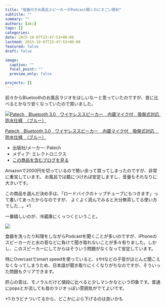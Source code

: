 ```yaml
---
title: "吸盤付きお風呂スピーカーがPodcast聞くのにすごい便利"
subtitle: ""
summary: ""
authors: [aki]
tags: []
categories: 
date: 2015-10-07T23:47:53+00:00
lastmod: 2015-10-07T23:47:53+00:00
featured: false
draft: false

image:
  caption: ""
  focal_point: ""
  preview_only: false

projects: []
---
```

前々からBluetoothのお風呂ラジオをほしいなーと思っていたのですが、昔に比べるとかなり安くなっていたので買いました。

[![Patech　Bluetooth 3.0　ワイヤレススピーカー　内蔵マイク付　吸盤式対応　防水仕様　（ブルー）](https://ecx.images-amazon.com/images/I/51LFxG6wCzL._SL160_.jpg "Patech　Bluetooth 3.0　ワイヤレススピーカー　内蔵マイク付　吸盤式対応　防水仕様　（ブルー）")](http://www.amazon.co.jp/exec/obidos/ASIN/B00NFGTRNC/chezou-22/)

[Patech　Bluetooth 3.0　ワイヤレススピーカー　内蔵マイク付　吸盤式対応　防水仕様　（ブルー）](http://www.amazon.co.jp/exec/obidos/ASIN/B00NFGTRNC/chezou-22/)

- 出版社/メーカー: Patech
- メディア: エレクトロニクス
- [この商品を含むブログを見る](http://d.hatena.ne.jp/asin/B00NFGTRNC/chezou-22)

Amazonで2000円を切っているので勢い余って買ってしまったのですが、非常に重宝しています。 お風呂では鏡につければ安定しますし、音量もそれなりに大きいです。

この商品を選んだ決め手は、「ロードバイクのトップチューブにもつきます」って書いてあったからなのですが、 よくよく読んでみると大分無茶してる使い方でした...。\*1

一番嬉しいのが、冷蔵庫にくっつくということ。

![](/img/2015/10/07/234753/20151003172542.jpg)

食器を洗ったり料理をしながらPodcastを聞くことが多いのですが、iPhoneのスピーカーだと水の音などに負けて聞き取れないことが多々有りました。しかし、このスピーカーにしてからはそういう問題がなくなって安定しています。

特にOvercastでsmart speedを使っていると、sやtなどの子音がほとんど聞こえなくなってしまうため、日本語が聞き取りにくくなりがちなのですが、そういった問題もクリアできます。

肝心の音は、モノラルだけど値段に比べると少しマシかなという印象です。普通にpopsとか流しても昔のラジオっぽい雰囲気がでてよいです。

\*1:カラビナついてるから、どこかにぶら下げるのは良いかも


